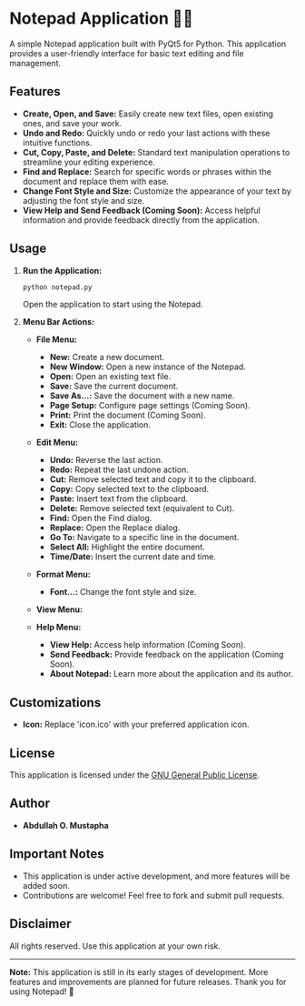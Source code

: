 # Notepad Application 📝🐍

A simple Notepad application built with PyQt5 for Python. This application provides a user-friendly interface for basic text editing and file management.

## Features

- **Create, Open, and Save:** Easily create new text files, open existing ones, and save your work.
- **Undo and Redo:** Quickly undo or redo your last actions with these intuitive functions.
- **Cut, Copy, Paste, and Delete:** Standard text manipulation operations to streamline your editing experience.
- **Find and Replace:** Search for specific words or phrases within the document and replace them with ease.
- **Change Font Style and Size:** Customize the appearance of your text by adjusting the font style and size.
- **View Help and Send Feedback (Coming Soon):** Access helpful information and provide feedback directly from the application.

## Usage

1. **Run the Application:**
   ```bash
   python notepad.py
   ```
   Open the application to start using the Notepad.

2. **Menu Bar Actions:**
   - **File Menu:**
     - **New:** Create a new document.
     - **New Window:** Open a new instance of the Notepad.
     - **Open:** Open an existing text file.
     - **Save:** Save the current document.
     - **Save As...:** Save the document with a new name.
     - **Page Setup:** Configure page settings (Coming Soon).
     - **Print:** Print the document (Coming Soon).
     - **Exit:** Close the application.

   - **Edit Menu:**
     - **Undo:** Reverse the last action.
     - **Redo:** Repeat the last undone action.
     - **Cut:** Remove selected text and copy it to the clipboard.
     - **Copy:** Copy selected text to the clipboard.
     - **Paste:** Insert text from the clipboard.
     - **Delete:** Remove selected text (equivalent to Cut).
     - **Find:** Open the Find dialog.
     - **Replace:** Open the Replace dialog.
     - **Go To:** Navigate to a specific line in the document.
     - **Select All:** Highlight the entire document.
     - **Time/Date:** Insert the current date and time.

   - **Format Menu:**
     - **Font...:** Change the font style and size.

   - **View Menu:**

   - **Help Menu:**
     - **View Help:** Access help information (Coming Soon).
     - **Send Feedback:** Provide feedback on the application (Coming Soon).
     - **About Notepad:** Learn more about the application and its author.

## Customizations

- **Icon:** Replace 'icon.ico' with your preferred application icon.

## License

This application is licensed under the [GNU General Public License](LICENSE).


## Author

- **Abdullah O. Mustapha**

## Important Notes

- This application is under active development, and more features will be added soon.
- Contributions are welcome! Feel free to fork and submit pull requests.

## Disclaimer

All rights reserved. Use this application at your own risk.

---

**Note:** This application is still in its early stages of development. More features and improvements are planned for future releases. Thank you for using Notepad! 🚀